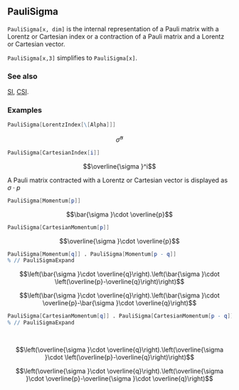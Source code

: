 ## PauliSigma

`PauliSigma[x, dim]` is the internal representation of a Pauli matrix with a Lorentz or Cartesian index or a contraction of a Pauli matrix and a Lorentz or Cartesian vector.

`PauliSigma[x,3]` simplifies to `PauliSigma[x]`.

### See also

[SI](SI), [CSI](CSI).

### Examples

```mathematica
PauliSigma[LorentzIndex[\[Alpha]]]
```

$$\bar{\sigma }^{\alpha }$$

```mathematica
PauliSigma[CartesianIndex[i]]
```

$$\overline{\sigma }^i$$

A Pauli matrix contracted with a Lorentz or Cartesian vector is displayed as $\sigma \cdot p$

```mathematica
PauliSigma[Momentum[p]]
```

$$\bar{\sigma }\cdot \overline{p}$$

```mathematica
PauliSigma[CartesianMomentum[p]]
```

$$\overline{\sigma }\cdot \overline{p}$$

```mathematica
PauliSigma[Momentum[q]] . PauliSigma[Momentum[p - q]]
% // PauliSigmaExpand
```

$$\left(\bar{\sigma }\cdot \overline{q}\right).\left(\bar{\sigma }\cdot \left(\overline{p}-\overline{q}\right)\right)$$

$$\left(\bar{\sigma }\cdot \overline{q}\right).\left(\bar{\sigma }\cdot \overline{p}-\bar{\sigma }\cdot \overline{q}\right)$$

```mathematica
PauliSigma[CartesianMomentum[q]] . PauliSigma[CartesianMomentum[p - q]]
% // PauliSigmaExpand 
  
 

```

$$\left(\overline{\sigma }\cdot \overline{q}\right).\left(\overline{\sigma }\cdot \left(\overline{p}-\overline{q}\right)\right)$$

$$\left(\overline{\sigma }\cdot \overline{q}\right).\left(\overline{\sigma }\cdot \overline{p}-\overline{\sigma }\cdot \overline{q}\right)$$